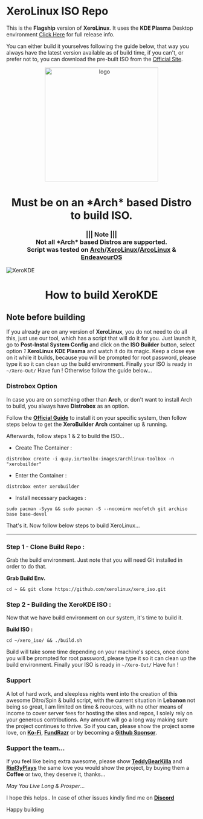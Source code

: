 # XeroLinux ISO Repo

This is the **Flagship** version of **XeroLinux**. It uses the **KDE Plasma** Desktop environment [Click Here](https://forum.xerolinux.xyz/thread-4.html) for full release info.

You can either build it yourselves following the guide below, that way you always have the latest version available as of build time, if you can't, or prefer not to, you can download the pre-built ISO from the [Official Site](https://xerolinux.xyz).

<p align="center">
    <img width="300" src="https://i.imgur.com/QWqMIsr.png" alt="logo">
</p>

<h1 align="center">Must be on an *Arch* based Distro to build ISO.</h1>

<h3 align="center">||| Note |||<br />
Not all *Arch* based Distros are supported.<br />
Script was tested on <a href="https://archlinux.org">Arch</a>/<a href="https://xerolinux.xyz">XeroLinux</a>/<a href="https://https://arcolinux.com/">ArcoLinux</a> & <a href="https://endeavouros.com/">EndeavourOS</a>
</h3>

![XeroKDE](https://i.imgur.com/ujPgkvC.png)

<h1 align="center">How to build XeroKDE</h1>

## Note before building

If you already are on any version of **XeroLinux**, you do not need to do all this, just use our tool, which has a script that will do it for you. Just launch it, go to **Post-Instal System Config** and click on the **ISO Builder** button, select option *1* **XeroLinux KDE Plasma** and watch it do its magic. Keep a close eye on it while it builds, because you will be prompted for root password, please type it so it can clean up the build environment. Finally your ISO is ready in `~/Xero-Out/` Have fun ! Otherwise follow the guide below...

### Distrobox Option

In case you are on something other than **Arch**, or don't want to install Arch to build, you always have **Distrobox** as an option.

Follow the [**Official Guide**](https://distrobox.privatedns.org/#installation) to install it on your specific system, then follow steps below to get the **XeroBuilder** **Arch** container up & running.

Afterwards, follow steps 1 & 2 to build the ISO...

- Create The Container :
```
distrobox create -i quay.io/toolbx-images/archlinux-toolbox -n "xerobuilder"
```

- Enter the Container :
```
distrobox enter xerobuilder
```

- Install necessary packages :
```
sudo pacman -Syyu && sudo pacman -S --noconirm neofetch git archiso base base-devel
```

That's it. Now follow below steps to build XeroLinux...

-----------------------------------------------------------------------------------------------

### Step 1 - Clone Build Repo :

Grab the build environment. Just note that you will need Git installed in order to do that.

**Grab Build Env.**
```
cd ~ && git clone https://github.com/xerolinux/xero_iso.git
```

### Step 2 - Building the XeroKDE ISO :

Now that we have build environment on our system, it's time to build it.

**Build ISO :**
```
cd ~/xero_iso/ && ./build.sh
```

Build will take some time depending on your machine's specs, once done you will be prompted for root password, please type it so it can clean up the build environment. Finally your ISO is ready in `~/Xero-Out/` Have fun !

### Support

A lot of hard work, and sleepless nights went into the creation of this awesome Ditro/Spin & build script, with the current situation in **Lebanon** not being so great, I am limited on time & reources, with no other means of income to cover server fees for hosting the sites and repos, I solely rely on your generous contributions. Any amount will go a long way making sure the project continues to thrive. So if you can, please show the project some love, on [**Ko-Fi**](https://ko-fi.com/xerolinux), [**FundRazr**](https://fundrazr.com/xerolinux) or by becoming a [**Github Sponsor**](https://github.com/sponsors/xerolinux).

### Support the team...

If you feel like being extra awesome, please show [**TeddyBearKilla**](https://ko-fi.com/teddybearkilla) and [**Ripl3yPlays**](https://ko-fi.com/ripleyplays) the same love you would show the project, by buying them a **Coffee** or two, they deserve it, thanks...

*May You Live Long & Prosper*...

I hope this helps.. In case of other issues kindly find me on [**Discord**](https://discord.gg/Xg6T78ahtK)

Happy building
